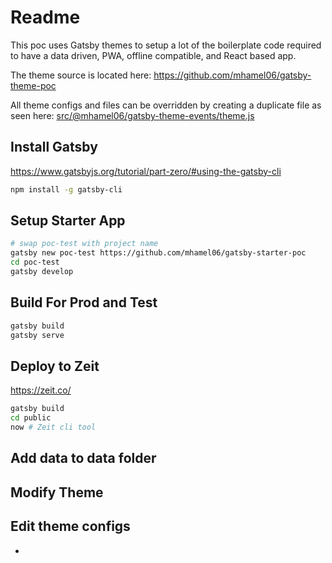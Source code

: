 # Readme
This poc uses Gatsby themes to setup a lot of the boilerplate code
required to have a data driven, PWA, offline compatible, and React based
app. 

The theme source is located here: https://github.com/mhamel06/gatsby-theme-poc

All theme configs and files can be overridden by creating a duplicate file as seen
here: [src/@mhamel06/gatsby-theme-events/theme.js](src/@mhamel06/gatsby-theme-events/theme.js)

## Install Gatsby
https://www.gatsbyjs.org/tutorial/part-zero/#using-the-gatsby-cli
```sh
npm install -g gatsby-cli
```

## Setup Starter App
```sh
# swap poc-test with project name 
gatsby new poc-test https://github.com/mhamel06/gatsby-starter-poc
cd poc-test
gatsby develop

```

## Build For Prod and Test  
```sh
gatsby build
gatsby serve

```

## Deploy to Zeit 
https://zeit.co/
```sh
gatsby build
cd public
now # Zeit cli tool
```

## Add data to data folder 

## Modify Theme

## Edit theme configs 
- 
